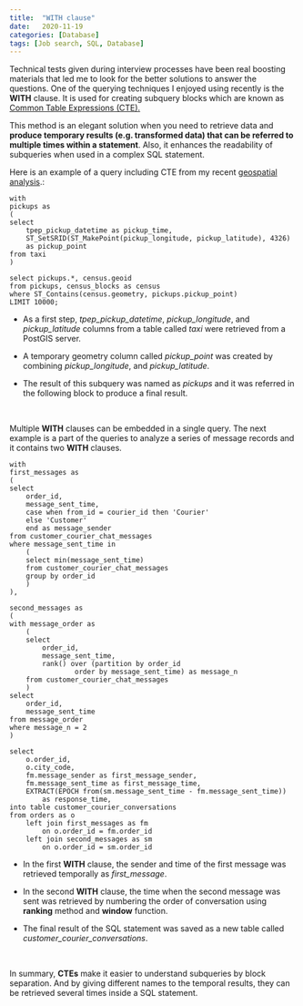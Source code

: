 ```yaml
---
title:  "WITH clause"
date:   2020-11-19
categories: [Database]
tags: [Job search, SQL, Database]
---
```


Technical tests given during interview processes have been real boosting materials that led me to look for the better solutions to answer the questions. One of the querying techniques I enjoyed using recently is the **WITH** clause. It is used for creating subquery blocks which are known as [Common Table Expressions (CTE).](https://docs.oracle.com/cd/E17952_01/mysql-8.0-en/with.html)

This method is an elegant solution when you need to retrieve data and **produce temporary results (e.g. transformed data) that can be referred to multiple times within a statement**. Also, it enhances the readability of subqueries when used in a complex SQL statement.

Here is an example of a query including CTE from my recent [geospatial analysis](https://github.com/soyhyoj/GeospatialAnalysis_NYtaxi).:


```
with
pickups as
(
select
	tpep_pickup_datetime as pickup_time,
	ST_SetSRID(ST_MakePoint(pickup_longitude, pickup_latitude), 4326)
	as pickup_point
from taxi
)

select pickups.*, census.geoid
from pickups, census_blocks as census
where ST_Contains(census.geometry, pickups.pickup_point)
LIMIT 10000;
```

- As a first step, *tpep_pickup_datetime*, *pickup_longitude*, and *pickup_latitude* columns from a table called *taxi* were retrieved from a PostGIS server.

- A temporary geometry column called *pickup_point* was created by combining *pickup_longitude*, and *pickup_latitude*.

- The result of this subquery was named as *pickups* and it was referred in the following block to produce a final result.

<br>

Multiple **WITH** clauses can be embedded in a single query. The next example is a part of the queries to analyze a series of message records and it contains two **WITH** clauses.

```
with
first_messages as
(
select
	order_id,
	message_sent_time,
	case when from_id = courier_id then 'Courier'
	else 'Customer'
	end as message_sender
from customer_courier_chat_messages
where message_sent_time in
	(
	select min(message_sent_time)
	from customer_courier_chat_messages
	group by order_id
	)
),

second_messages as
(
with message_order as
	(
	select
		order_id,
		message_sent_time,
		rank() over (partition by order_id
			    order by message_sent_time) as message_n
	from customer_courier_chat_messages
	)
select
	order_id,
	message_sent_time
from message_order
where message_n = 2
)

select  
	o.order_id,
	o.city_code,
	fm.message_sender as first_message_sender,
	fm.message_sent_time as first_message_time,
	EXTRACT(EPOCH from(sm.message_sent_time - fm.message_sent_time))
        as response_time,
into table customer_courier_conversations
from orders as o
	left join first_messages as fm
		on o.order_id = fm.order_id
	left join second_messages as sm
		on o.order_id = sm.order_id
```

- In the first **WITH** clause, the sender and time of the first message was retrieved temporally as *first_message*.

- In the second **WITH** clause, the time when the second message was sent was retrieved by numbering the order of conversation using **ranking** method and **window** function.

- The final result of the SQL statement was saved as a new table called *customer_courier_conversations*.

<br>

In summary, **CTEs** make it easier to understand subqueries by block separation. And by giving different names to the temporal results, they can be retrieved several times inside a SQL statement.
